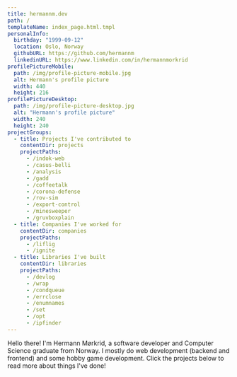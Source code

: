 ```yaml
---
title: hermannm.dev
path: /
templateName: index_page.html.tmpl
personalInfo:
  birthday: "1999-09-12"
  location: Oslo, Norway
  githubURL: https://github.com/hermannm
  linkedinURL: https://www.linkedin.com/in/hermannmorkrid
profilePictureMobile:
  path: /img/profile-picture-mobile.jpg
  alt: Hermann's profile picture
  width: 440
  height: 216
profilePictureDesktop:
  path: /img/profile-picture-desktop.jpg
  alt: "Hermann's profile picture"
  width: 240
  height: 240
projectGroups:
  - title: Projects I've contributed to
    contentDir: projects
    projectPaths:
      - /indok-web
      - /casus-belli
      - /analysis
      - /gadd
      - /coffeetalk
      - /corona-defense
      - /rov-sim
      - /export-control
      - /minesweeper
      - /gruvboxplain
  - title: Companies I've worked for
    contentDir: companies
    projectPaths:
      - /liflig
      - /ignite
  - title: Libraries I've built
    contentDir: libraries
    projectPaths:
      - /devlog
      - /wrap
      - /condqueue
      - /errclose
      - /enumnames
      - /set
      - /opt
      - /ipfinder
---
```


Hello there! I'm Hermann Mørkrid, a software developer and Computer Science graduate from Norway. I
mostly do web development (backend and frontend) and some hobby game development. Click the projects
below to read more about things I've done!
